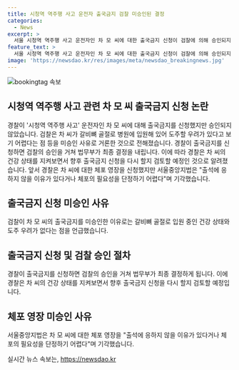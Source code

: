 ```yaml
---
title: 시청역 역주행 사고 운전자 출국금지 검찰 미승인된 결정
categories:
  - News
excerpt: >
  서울 시청역 역주행 사고 운전자인 차 모 씨에 대한 출국금지 신청이 검찰에 의해 승인되지 않았습니다. 차 씨가 갈비뼈 골절로 병원에 입원 중이어서 도주 가능성이 낮다는 이유 등으로 미승인되었으며, 경찰은 차 씨의 건강 상태를 모니터링한 후 재신청을 검토할 예정입니다. 또한, 체포 영장 신청도 기각되었으며, 현재 상황에서 법적 조치에 대한 추가 논의가 이뤄질 예정입니다.
feature_text: >
  서울 시청역 역주행 사고 운전자인 차 모 씨에 대한 출국금지 신청이 검찰에 의해 승인되지 않았습니다. 차 씨가 갈비뼈 골절로 병원에 입원 중이어서 도주 가능성이 낮다는 이유 등으로 미승인되었으며, 경찰은 차 씨의 건강 상태를 모니터링한 후 재신청을 검토할 예정입니다. 또한, 체포 영장 신청도 기각되었으며, 현재 상황에서 법적 조치에 대한 추가 논의가 이뤄질 예정입니다.
image: 'https://newsdao.kr/res/images/meta/newsdao_breakingnews.jpg'
---
```


<p><img src="https://newsdao.kr/res/images/meta/newsdao_breakingnews.jpg" alt="bookingtag 속보" /></p>

<h2 data-ke-size="size26">시청역 역주행 사고 관련 차 모 씨 출국금지 신청 논란</h2>

<p data-ke-size="size16">경찰이 '시청역 역주행 사고' 운전자인 차 모 씨에 대해 출국금지를 신청했지만 승인되지 않았습니다. 검찰은 차 씨가 갈비뼈 골절로 병원에 입원해 있어 도주할 우려가 있다고 보기 어렵다는 점 등을 미승인 사유로 거론한 것으로 전해졌습니다. 경찰이 출국금지를 신청하면 검찰의 승인을 거쳐 법무부가 최종 결정을 내립니다. 이에 따라 경찰은 차 씨의 건강 상태를 지켜보면서 향후 출국금지 신청을 다시 할지 검토할 예정인 것으로 알려졌습니다. 앞서 경찰은 차 씨에 대한 체포 영장을 신청했지만 서울중앙지법은 "출석에 응하지 않을 이유가 있다거나 체포의 필요성을 단정하기 어렵다"며 기각했습니다.</p>

<h2 data-ke-size="size26">출국금지 신청 미승인 사유</h2>

<p data-ke-size="size16">검찰이 차 모 씨의 출국금지를 미승인한 이유로는 갈비뼈 골절로 입원 중인 건강 상태와 도주 우려가 없다는 점을 언급했습니다.</p>

<h2 data-ke-size="size26">출국금지 신청 및 검찰 승인 절차</h2>

<p data-ke-size="size16">경찰이 출국금지를 신청하면 검찰의 승인을 거쳐 법무부가 최종 결정하게 됩니다. 이에 경찰은 차 씨의 건강 상태를 지켜보면서 향후 출국금지 신청을 다시 할지 검토할 예정입니다.</p>

<h2 data-ke-size="size26">체포 영장 미승인 사유</h2>

<p data-ke-size="size16">서울중앙지법은 차 모 씨에 대한 체포 영장을 "출석에 응하지 않을 이유가 있다거나 체포의 필요성을 단정하기 어렵다"며 기각했습니다.</p>
실시간 뉴스 속보는, <a href="https://newsdao.kr" rel="dofollow">https://newsdao.kr</a>


